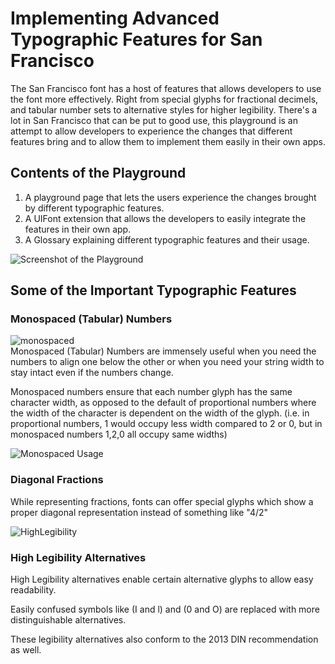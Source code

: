 # Implementing Advanced Typographic Features for San Francisco
The San Francisco font has a host of features that allows developers to use the font more effectively. Right from special glyphs for fractional decimels, and tabular number sets to alternative styles for higher legibility. There's a lot in San Francisco that can be put to good use, this playground is an attempt to allow developers to experience the changes that different features bring and to allow them to implement them easily in their own apps.

## Contents of the Playground
1. A playground page that lets the users experience the changes brought by different typographic features.
2. A UIFont extension that allows the developers to easily integrate the features in their own app.
3. A Glossary explaining different typographic features and their usage.

![Screenshot of the Playground][playgroundScreen]

## Some of the Important Typographic Features

### Monospaced (Tabular) Numbers
![monospaced][monospaced]  
Monospaced (Tabular) Numbers are immensely useful when you need the numbers to align one below the other or when you need your string width to stay intact even if the numbers change. 

Monospaced numbers ensure that each number glyph has the same character width, as opposed to the default of proportional numbers where the width of the character is dependent on the width of the glyph. (i.e. in proportional numbers, 1 would occupy less width compared to 2 or 0, but in monospaced numbers 1,2,0 all occupy same widths)

![Monospaced Usage][monospacedUsage]

### Diagonal Fractions
While representing fractions, fonts can offer special glyphs which show a proper diagonal representation instead of something like "4/2"

![HighLegibility][legibility]

### High Legibility Alternatives
High Legibility alternatives enable certain alternative glyphs to allow easy readability.

Easily confused symbols like (I and l) and (0 and O) are replaced with more distinguishable alternatives. 

These legibility alternatives also conform to the 2013 DIN recommendation as well.  

[playgroundScreen]:http://thetangible.in/pixels/sfpro/playgroundScreen.png
[monospaced]:http://thetangible.in/pixels/sfpro/monovprop.png  
[monospacedUsage]:http://thetangible.in/pixels/sfpro/monoprop.png  
[legibility]:http://thetangible.in/pixels/sfpro/confused.png  
